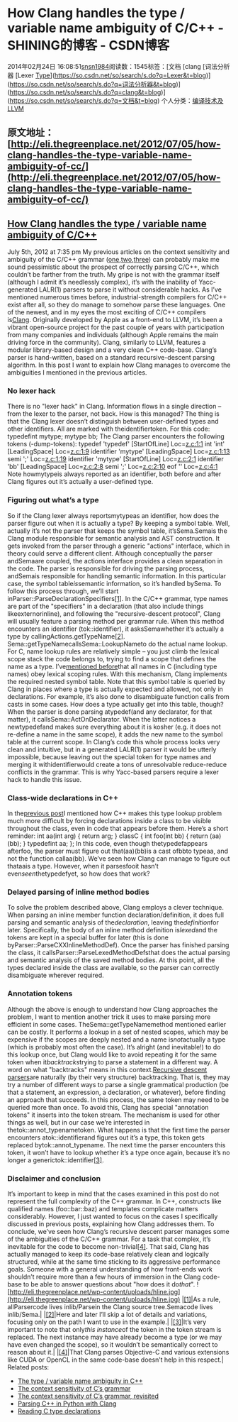 # How Clang handles the type / variable name ambiguity of C/C++ - SHINING的博客 - CSDN博客
2014年02月24日 16:08:51[snsn1984](https://me.csdn.net/snsn1984)阅读数：1545标签：[文档																[clang																[词法分析器																[Lexer																[Type](https://so.csdn.net/so/search/s.do?q=Type&t=blog)](https://so.csdn.net/so/search/s.do?q=Lexer&t=blog)](https://so.csdn.net/so/search/s.do?q=词法分析器&t=blog)](https://so.csdn.net/so/search/s.do?q=clang&t=blog)](https://so.csdn.net/so/search/s.do?q=文档&t=blog)
个人分类：[编译技术及LLVM](https://blog.csdn.net/snsn1984/article/category/1249418)
## 原文地址： [http://eli.thegreenplace.net/2012/07/05/how-clang-handles-the-type-variable-name-ambiguity-of-cc/](http://eli.thegreenplace.net/2012/07/05/how-clang-handles-the-type-variable-name-ambiguity-of-cc/)
## [How Clang handles the type / variable name ambiguity of C/C++](http://eli.thegreenplace.net/2012/07/05/how-clang-handles-the-type-variable-name-ambiguity-of-cc/)
July 5th, 2012 at 7:35 pm
My previous articles on the context sensitivity and ambiguity of the C/C++ grammar ([one](http://eli.thegreenplace.net/2007/11/24/the-context-sensitivity-of-cs-grammar/),[two](http://eli.thegreenplace.net/2011/05/02/the-context-sensitivity-of-c%E2%80%99s-grammar-revisited/),[three](http://eli.thegreenplace.net/2012/06/28/the-type-variable-name-ambiguity-in-c/))
 can probably make me sound pessimistic about the prospect of correctly parsing C/C++, which couldn’t be farther from the truth. My gripe is not with the grammar itself (although I admit it’s needlessly complex), it’s with the inability of Yacc-generated LALR(1)
 parsers to parse it without considerable hacks. As I’ve mentioned numerous times before, industrial-strength compilers for C/C++ exist after all, so they do manage to somehow parse these languages.
One of the newest, and in my eyes the most exciting of C/C++ compilers is[Clang](http://clang.llvm.org/). Originally
 developed by Apple as a front-end to LLVM, it’s been a vibrant open-source project for the past couple of years with participation from many companies and individuals (although Apple remains the main driving force in the community). Clang, similarly to LLVM,
 features a modular library-based design and a very clean C++ code-base. Clang’s parser is hand-written, based on a standard recursive-descent parsing algorithm.
In this post I want to explain how Clang manages to overcome the ambiguities I mentioned in the previous articles.
### No lexer hack
There is no "lexer hack" in Clang. Information flows in a single direction – from the lexer to the parser, not back. How is this managed?
The thing is that the Clang lexer doesn’t distinguish between user-defined types and other identifiers. All are marked with theidentifiertoken.
For this code:
typedefint mytype;
mytype bb;
The Clang parser encounters the following tokens (-dump-tokens):
typedef 'typedef'   [StartOfLine]   Loc=<z.c:1:1>
int 'int'           [LeadingSpace]  Loc=<z.c:1:9>
identifier 'mytype' [LeadingSpace]  Loc=<z.c:1:13>
semi ';'                            Loc=<z.c:1:19>
identifier 'mytype' [StartOfLine]   Loc=<z.c:2:1>
identifier 'bb'     [LeadingSpace]  Loc=<z.c:2:8>
semi ';'                            Loc=<z.c:2:10>
eof ''                              Loc=<z.c:4:1>
Note howmytypeis always reported
 as an identifier, both before and after Clang figures out it’s actually a user-defined type.
### Figuring out what’s a type
So if the Clang lexer always reportsmytypeas
 an identifier, how does the parser figure out when it is actually a type? By keeping a symbol table.
Well, actually it’s not the parser that keeps the symbol table, it’sSema.Semais
 the Clang module responsible for semantic analysis and AST construction. It gets invoked from the parser through a generic "actions" interface, which in theory could serve a different client. Although conceptually the parser andSemaare
 coupled, the actions interface provides a clean separation in the code. The parser is responsible for driving the parsing process, andSemais
 responsible for handling semantic information. In this particular case, the symbol table*is*semantic information, so it’s handled bySema.
To follow this process through, we’ll start inParser::ParseDeclarationSpecifiers[[1]](http://eli.thegreenplace.net/2012/07/05/how-clang-handles-the-type-variable-name-ambiguity-of-cc/#id5).
 In the C/C++ grammar, type names are part of the "specifiers" in a declaration (that also include things likeexternorinline),
 and following the "recursive-descent protocol", Clang will usually feature a parsing method per grammar rule. When this method encounters an identifier (tok::identifier),
 it asksSemawhether it’s actually a type by callingActions.getTypeName[[2]](http://eli.thegreenplace.net/2012/07/05/how-clang-handles-the-type-variable-name-ambiguity-of-cc/#id6).
Sema::getTypeNamecallsSema::LookupNameto
 do the actual name lookup. For C, name lookup rules are relatively simple – you just climb the lexical scope stack the code belongs to, trying to find a scope that defines the name as a type. I’ve[mentioned
 before](http://eli.thegreenplace.net/2011/05/02/the-context-sensitivity-of-c%E2%80%99s-grammar-revisited/)that all names in C (including type names) obey lexical scoping rules. With this mechanism, Clang implements the required nested symbol table. Note that this symbol table is queried by Clang in places where a type is actually expected
 and allowed, not only in declarations. For example, it’s also done to disambiguate function calls from casts in some cases.
How does a type actually get into this table, though?
When the parser is done parsing atypedef(and
 any declarator, for that matter), it callsSema::ActOnDeclarator.
 When the latter notices a newtypedefand makes sure
 everything about it is kosher (e.g. it does not re-define a name in the same scope), it adds the new name to the symbol table at the current scope.
In Clang’s code this whole process looks very clean and intuitive, but in a generated LALR(1) parser it would be utterly impossible, because leaving out the special token for type names and merging it withidentifierwould
 create a tons of unresolvable reduce-reduce conflicts in the grammar. This is why Yacc-based parsers require a lexer hack to handle this issue.
### Class-wide declarations in C++
In the[previous post](http://eli.thegreenplace.net/2012/06/28/the-type-variable-name-ambiguity-in-c/)I
 mentioned how C++ makes this type lookup problem much more difficult by forcing declarations inside a class to be visible throughout the class, even in code that appears before them. Here’s a short reminder:
int aa(int arg) {
    return arg;
}
classC {
    int foo(int bb) {
        return (aa)(bb);
    }
    typedefint aa;
};
In this code, even though thetypedefappears
 afterfoo, the parser must figure out that(aa)(bb)is
 a cast ofbbto typeaa,
 and not the function callaa(bb).
We’ve seen how Clang can manage to figure out thataais
 a type. However, when it parsesfooit hasn’t even*seen*thetypedefyet,
 so how does that work?
### Delayed parsing of inline method bodies
To solve the problem described above, Clang employs a clever technique. When parsing an inline member function declaration/definition, it does full parsing and semantic analysis of the*declaration*, leaving the*definition*for
 later.
Specifically, the body of an inline method definition is*lexed*and the tokens are kept in a special buffer for later (this is done byParser::ParseCXXInlineMethodDef).
 Once the parser has finished parsing the class, it callsParser::ParseLexedMethodDefsthat
 does the actual parsing and semantic analysis of the saved method bodies. At this point, all the types declared inside the class are available, so the parser can correctly disambiguate wherever required.
### Annotation tokens
Although the above is enough to understand how Clang approaches the problem, I want to mention another trick it uses to make parsing more efficient in some cases.
TheSema::getTypeNamemethod
 mentioned earlier can be costly. It performs a lookup in a set of nested scopes, which may be expensive if the scopes are deeply nested and a name is*not*actually a type (which is probably most often the case). It’s alright
 (and inevitable!) to do this lookup once, but Clang would like to avoid repeating it for the same token when it*backtracks*trying to parse a statement in a different way.
A word on what "backtracks" means in this context.[Recursive
 descent parsers](http://eli.thegreenplace.net/2008/09/26/recursive-descent-ll-and-predictive-parsers/)are naturally (by their very structure) backtracking. That is, they may try a number of different ways to parse a single grammatical production (be that a statement, an expression, a declaration, or whatever), before finding
 an approach that succeeds. In this process, the same token may need to be queried more than once.
To avoid this, Clang has special "annotation tokens" it inserts into the token stream. The mechanism is used for other things as well, but in our case we’re interested in thetok::annot_typenametoken.
 What happens is that the first time the parser encounters atok::identifierand
 figures out it’s a type, this token gets replaced bytok::annot_typename.
 The next time the parser encounters this token, it won’t have to lookup whether it’s a type once again, because it’s no longer a generictok::identifier[[3]](http://eli.thegreenplace.net/2012/07/05/how-clang-handles-the-type-variable-name-ambiguity-of-cc/#id7).
### Disclaimer and conclusion
It’s important to keep in mind that the cases examined in this post do not represent the full complexity of the C++ grammar. In C++, constructs like qualified names (foo::bar::baz)
 and templates complicate matters considerably. However, I just wanted to focus on the cases I specifically discussed in previous posts, explaining how Clang addresses them.
To conclude, we’ve seen how Clang’s recursive descent parser manages some of the ambiguities of the C/C++ grammar. For a task that complex, it’s inevitable for the code to become non-trivial[[4]](http://eli.thegreenplace.net/2012/07/05/how-clang-handles-the-type-variable-name-ambiguity-of-cc/#id8).
 That said, Clang has actually managed to keep its code-base relatively clean and logically structured, while at the same time sticking to its aggressive performance goals. Someone with a general understanding of how front-ends work shouldn’t require more than
 a few hours of immersion in the Clang code-base to be able to answer questions about "how does it do*that*".
![http://eli.thegreenplace.net/wp-content/uploads/hline.jpg](http://eli.thegreenplace.net/wp-content/uploads/hline.jpg)
|[[1]](http://eli.thegreenplace.net/2012/07/05/how-clang-handles-the-type-variable-name-ambiguity-of-cc/#id1)|As a rule, allParsercode lives inlib/Parsein the Clang source tree.Semacode lives inlib/Sema.|
|[[2]](http://eli.thegreenplace.net/2012/07/05/how-clang-handles-the-type-variable-name-ambiguity-of-cc/#id2)|Here and later I’ll skip a lot of details and variations, focusing only on the path I want to use in the example.|
|[[3]](http://eli.thegreenplace.net/2012/07/05/how-clang-handles-the-type-variable-name-ambiguity-of-cc/#id3)|It’s very important to note that only*this instance*of the token in the token stream is replaced. The next instance may have already become a type (or we may have even changed the scope), so it wouldn’t be semantically correct to reason about it.|
|[[4]](http://eli.thegreenplace.net/2012/07/05/how-clang-handles-the-type-variable-name-ambiguity-of-cc/#id4)|That Clang parses Objective-C and various extensions like CUDA or OpenCL in the same code-base doesn’t help in this respect.|
Related posts:
- [The
 type / variable name ambiguity in C++](http://eli.thegreenplace.net/2012/06/28/the-type-variable-name-ambiguity-in-c/)
- [The
 context sensitivity of C’s grammar](http://eli.thegreenplace.net/2007/11/24/the-context-sensitivity-of-cs-grammar/)
- [The
 context sensitivity of C’s grammar, revisited](http://eli.thegreenplace.net/2011/05/02/the-context-sensitivity-of-c%E2%80%99s-grammar-revisited/)
- [Parsing
 C++ in Python with Clang](http://eli.thegreenplace.net/2011/07/03/parsing-c-in-python-with-clang/)
- [Reading
 C type declarations](http://eli.thegreenplace.net/2008/07/18/reading-c-type-declarations/)
